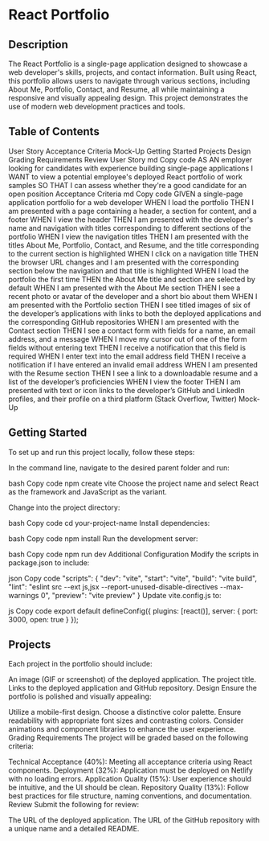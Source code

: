 # React Portfolio

## Description
The React Portfolio is a single-page application designed to showcase a web developer's skills, projects, and contact information. Built using React, this portfolio allows users to navigate through various sections, including About Me, Portfolio, Contact, and Resume, all while maintaining a responsive and visually appealing design. This project demonstrates the use of modern web development practices and tools.

## Table of Contents
User Story
Acceptance Criteria
Mock-Up
Getting Started
Projects
Design
Grading Requirements
Review
User Story
md
Copy code
AS AN employer looking for candidates with experience building single-page applications
I WANT to view a potential employee's deployed React portfolio of work samples
SO THAT I can assess whether they're a good candidate for an open position
Acceptance Criteria
md
Copy code
GIVEN a single-page application portfolio for a web developer
WHEN I load the portfolio
THEN I am presented with a page containing a header, a section for content, and a footer
WHEN I view the header
THEN I am presented with the developer's name and navigation with titles corresponding to different sections of the portfolio
WHEN I view the navigation titles
THEN I am presented with the titles About Me, Portfolio, Contact, and Resume, and the title corresponding to the current section is highlighted
WHEN I click on a navigation title
THEN the browser URL changes and I am presented with the corresponding section below the navigation and that title is highlighted
WHEN I load the portfolio the first time
THEN the About Me title and section are selected by default
WHEN I am presented with the About Me section
THEN I see a recent photo or avatar of the developer and a short bio about them
WHEN I am presented with the Portfolio section
THEN I see titled images of six of the developer’s applications with links to both the deployed applications and the corresponding GitHub repositories
WHEN I am presented with the Contact section
THEN I see a contact form with fields for a name, an email address, and a message
WHEN I move my cursor out of one of the form fields without entering text
THEN I receive a notification that this field is required
WHEN I enter text into the email address field
THEN I receive a notification if I have entered an invalid email address
WHEN I am presented with the Resume section
THEN I see a link to a downloadable resume and a list of the developer’s proficiencies
WHEN I view the footer
THEN I am presented with text or icon links to the developer’s GitHub and LinkedIn profiles, and their profile on a third platform (Stack Overflow, Twitter)
Mock-Up

## Getting Started
To set up and run this project locally, follow these steps:

In the command line, navigate to the desired parent folder and run:

bash
Copy code
npm create vite
Choose the project name and select React as the framework and JavaScript as the variant.

Change into the project directory:

bash
Copy code
cd your-project-name
Install dependencies:

bash
Copy code
npm install
Run the development server:

bash
Copy code
npm run dev
Additional Configuration
Modify the scripts in package.json to include:

json
Copy code
"scripts": {
  "dev": "vite",
  "start": "vite",
  "build": "vite build",
  "lint": "eslint src --ext js,jsx --report-unused-disable-directives --max-warnings 0",
  "preview": "vite preview"
}
Update vite.config.js to:

js
Copy code
export default defineConfig({
  plugins: [react()],
  server: {
    port: 3000,
    open: true
  }
});

## Projects
Each project in the portfolio should include:

An image (GIF or screenshot) of the deployed application.
The project title.
Links to the deployed application and GitHub repository.
Design
Ensure the portfolio is polished and visually appealing:

Utilize a mobile-first design.
Choose a distinctive color palette.
Ensure readability with appropriate font sizes and contrasting colors.
Consider animations and component libraries to enhance the user experience.
Grading Requirements
The project will be graded based on the following criteria:

Technical Acceptance (40%): Meeting all acceptance criteria using React components.
Deployment (32%): Application must be deployed on Netlify with no loading errors.
Application Quality (15%): User experience should be intuitive, and the UI should be clean.
Repository Quality (13%): Follow best practices for file structure, naming conventions, and documentation.
Review
Submit the following for review:

The URL of the deployed application.
The URL of the GitHub repository with a unique name and a detailed README.